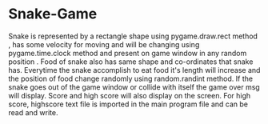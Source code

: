 # Snake-Game
Snake is represented by a rectangle shape using pygame.draw.rect method , has some velocity for moving and will be changing using pygame.time.clock method and present on game window in any random position .
Food of snake also has same shape and co-ordinates that snake has. Everytime the snake accomplish to eat food it's length will increase and the position of food change randomly using random.randint method.
If the snake goes out of the game window or collide with itself the game over msg will display.
Score and high score will also display on the screen. 
For high score, highscore text file is imported in the main program file and can be read and write.
